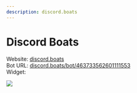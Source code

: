 ```yaml
---
description: discord.boats
---
```


# Discord Boats

Website: [discord.boats](https://discord.boats)  
Bot URL: [discord.boats/bot/463733562601111553](https://discord.boats/bot/463733562601111553)  
Widget:

![](https://discord.boats/API/V2/widget/463733562601111553)

